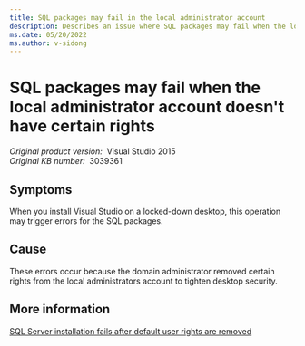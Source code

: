 ```yaml
---
title: SQL packages may fail in the local administrator account
description: Describes an issue where SQL packages may fail when the local administrator account doesn't have certain rights.
ms.date: 05/20/2022
ms.author: v-sidong
---
```


# SQL packages may fail when the local administrator account doesn't have certain rights

_Original product version:_ &nbsp;Visual Studio 2015  
_Original KB number:_ &nbsp;3039361

## Symptoms

When you install Visual Studio on a locked-down desktop, this operation may trigger errors for the SQL packages.

## Cause

These errors occur because the domain administrator removed certain rights from the local administrators account to tighten desktop security.

## More information

[SQL Server installation fails after default user rights are removed](/troubleshoot/sql/install/installation-fails-if-remove-user-right)
